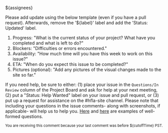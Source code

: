${assignees}

Please add update using the below template (even if you have a pull request). Afterwards, remove the '${label}' label and add the 'Status: Updated' label.
1. Progress: "What is the current status of your project? What have you completed and what is left to do?"
2. Blockers: "Difficulties or errors encountered."
3. Availability: "How much time will you have this week to work on this issue?"
4. ETA: "When do you expect this issue to be completed?"
5. Pictures (optional): "Add any pictures of the visual changes made to the site so far."

If you need help, be sure to either: (1) place your issue in the `Questions/In Review` column of the Project Board and ask for help at your next meeting, (2) put a "Status: Help Wanted" label on your issue and pull request, or (3) put up a request for assistance on the #hfla-site channel. Please note that including your questions in the issue comments- along with screenshots, if applicable- will help us to help you. [Here](https://github.com/hackforla/website/issues/1619#issuecomment-897315561) and [here](https://github.com/hackforla/website/issues/1908#issuecomment-877908152) are examples of well-formed questions.

<sub>You are receiving this comment because your last comment was before ${cutoffTime} PST.</sub>